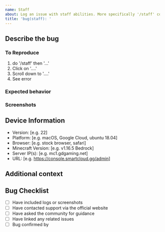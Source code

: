 ```yaml
---
name: Staff
about: Log an issue with staff abilities. More specifically '/staff' command
title: 'bug(staff): '
---
```


## Describe the bug

<!-- A clear and concise description of what the bug is. -->

### To Reproduce

<!-- Steps to reproduce the behavior:-->

1. do '/staff' then '...'
2. Click on '....'
3. Scroll down to '....'
4. See error

### Expected behavior

<!-- A clear and concise description of what you expected to happen. -->

### Screenshots


## Device Information

<!-- Please delete all information not relivent-->
- Version: [e.g. 22]
- Platform: [e.g. macOS, Google Cloud, ubuntu 18.04]
- Browser: [e.g. stock browser, safari]
- Minecraft Version: [e.g. v1.16.5 Bedrock]
- Server IP(s): [e.g. mc1.gdgaming.net]
- URL: [e.g. https://console.smartcloud.gg/admin]

## Additional context

<!-- Add any other context about the problem here. -->

## Bug Checklist

<!-- Please be honest here; we don't mind if you haven't done all these steps; however, we need to know where has been tested and how extensively we need to test it ourselves.

We would appreciate it if you could maintain this section cleanly and clearly. If someone confirms your bug, add them to the "Bug confirmed by" section. Our bot will automatically detect if you have enough users confirmed to tag this bug as "Bug - Confirmed".
-->

- [ ] Have included logs or screenshots
- [ ] Have contacted support via the official website
- [ ] Have asked the community for guidance
- [ ] Have linked any related issues
- [ ] Bug confirmed by <!--@yourusername & @friendsusername-->

